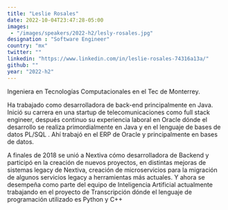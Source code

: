 ```yaml
---
title: "Leslie Rosales"
date: 2022-10-04T23:47:28-05:00
images: 
 - "/images/speakers/2022-h2/lesly-rosales.jpg"
designation : "Software Engineer"
country: "mx"
twitter: ""
linkedin: "https://www.linkedin.com/in/leslie-rosales-74316a13a/"
github: ""
year: "2022-h2"
---
```


Ingeniera en Tecnologías Computacionales en el Tec de Monterrey.

Ha trabajado como desarrolladora de back-end principalmente en Java. Inició su carrera en una startup de telecomunicaciones como full stack engineer, después continuo su experiencia laboral en Oracle dónde el desarrollo se realiza primordialmente en Java y en el lenguaje de bases de datos PL/SQL . Ahí trabajó en el ERP de Oracle y principalmente en bases de datos.

A finales de 2018 se unió a Nextiva cómo desarrolladora de Backend y participó en la creación de nuevos proyectos, en distintas mejoras de sistemas legacy de Nextiva, creación de microservicios para la migración de algunos servicios legacy a herramientas más actuales. Y ahora se desempeña como  parte del equipo de Inteligencia Artificial  actualmente trabajando en el proyecto de Transcripción dónde el lenguaje de programación utilizado es Python y C++